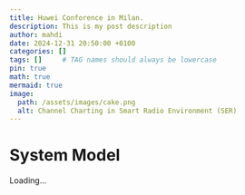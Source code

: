 ```yaml
---
title: Huwei Conforence in Milan. 
description: This is my post description
author: mahdi
date: 2024-12-31 20:50:00 +0100
categories: []
tags: []     # TAG names should always be lowercase
pin: true
math: true
mermaid: true
image:
  path: /assets/images/cake.png
  alt: Channel Charting in Smart Radio Environment (SER) 
---
```


# System Model

Loading...

